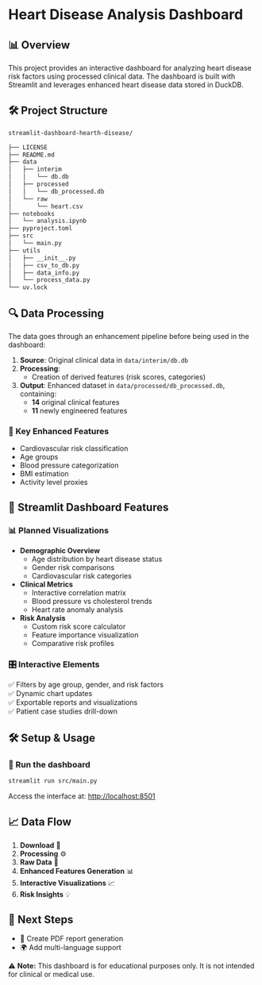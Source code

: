 # Heart Disease Analysis Dashboard

## 📊 Overview

This project provides an interactive dashboard for analyzing heart disease risk factors using processed clinical data. The dashboard is built with Streamlit and leverages enhanced heart disease data stored in DuckDB.

## 🛠️ Project Structure

```bash
streamlit-dashboard-hearth-disease/

├── LICENSE
├── README.md
├── data
│   ├── interim
│   │   └── db.db
│   ├── processed
│   │   └── db_processed.db
│   └── raw
│       └── heart.csv
├── notebooks
│   └── analysis.ipynb
├── pyproject.toml
├── src
│   └── main.py
├── utils
│   ├── __init__.py
│   ├── csv_to_db.py
│   ├── data_info.py
│   └── process_data.py
└── uv.lock
```

## 🔍 Data Processing

The data goes through an enhancement pipeline before being used in the dashboard:

1. **Source**: Original clinical data in `data/interim/db.db`
2. **Processing**:
   - Creation of derived features (risk scores, categories)
3. **Output**: Enhanced dataset in `data/processed/db_processed.db`, containing:
   - **14** original clinical features
   - **11** newly engineered features

### 🔑 Key Enhanced Features

- Cardiovascular risk classification
- Age groups
- Blood pressure categorization
- BMI estimation
- Activity level proxies

## 🚀 Streamlit Dashboard Features

### 📊 Planned Visualizations

- **Demographic Overview**
  - Age distribution by heart disease status
  - Gender risk comparisons
  - Cardiovascular risk categories
- **Clinical Metrics**
  - Interactive correlation matrix
  - Blood pressure vs cholesterol trends
  - Heart rate anomaly analysis
- **Risk Analysis**
  - Custom risk score calculator
  - Feature importance visualization
  - Comparative risk profiles

### 🎛️ Interactive Elements

✅ Filters by age group, gender, and risk factors  
✅ Dynamic chart updates  
✅ Exportable reports and visualizations  
✅ Patient case studies drill-down  

## 🛠️ Setup & Usage

### 🚀 Run the dashboard

```bash
streamlit run src/main.py
```

Access the interface at: [http://localhost:8501](http://localhost:8501)

## 📈 Data Flow

1. **Download** 🔽
2. **Processing** ⚙️
3. **Raw Data** 📂
4. **Enhanced Features Generation** 📊
5. **Interactive Visualizations** 📈
6. **Risk Insights** 💡

## 📅 Next Steps

- 📄 Create PDF report generation
- 🌍 Add multi-language support

⚠ **Note:** This dashboard is for educational purposes only. It is not intended for clinical or medical use.
